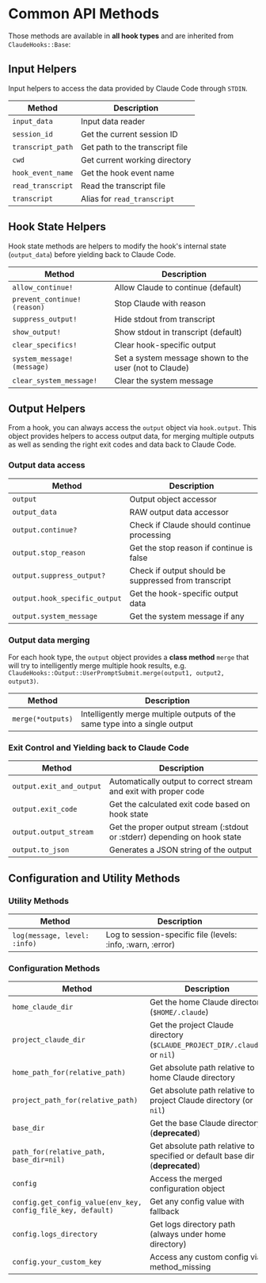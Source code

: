 # Common API Methods

Those methods are available in **all hook types** and are inherited from `ClaudeHooks::Base`:

## Input Helpers
Input helpers to access the data provided by Claude Code through `STDIN`.

| Method | Description |
|--------|-------------|
| `input_data` | Input data reader |
| `session_id` | Get the current session ID |
| `transcript_path` | Get path to the transcript file |
| `cwd` | Get current working directory |
| `hook_event_name` | Get the hook event name |
| `read_transcript` | Read the transcript file |
| `transcript` | Alias for `read_transcript` |

## Hook State Helpers
Hook state methods are helpers to modify the hook's internal state (`output_data`) before yielding back to Claude Code.

| Method | Description |
|--------|-------------|
| `allow_continue!` | Allow Claude to continue (default) |
| `prevent_continue!(reason)` | Stop Claude with reason |
| `suppress_output!` | Hide stdout from transcript |
| `show_output!` | Show stdout in transcript (default) |
| `clear_specifics!` | Clear hook-specific output |
| `system_message!(message)` | Set a system message shown to the user (not to Claude) |
| `clear_system_message!` | Clear the system message |

## Output Helpers

From a hook, you can always access the `output` object via `hook.output`. 
This object provides helpers to access output data, for merging multiple outputs as well as sending the right exit codes and data back to Claude Code.

### Output data access

| Method | Description |
|--------|-------------|
| `output` | Output object accessor |
| `output_data` | RAW output data accessor |
| `output.continue?` | Check if Claude should continue processing |
| `output.stop_reason` | Get the stop reason if continue is false |
| `output.suppress_output?` | Check if output should be suppressed from transcript |
| `output.hook_specific_output` | Get the hook-specific output data |
| `output.system_message` | Get the system message if any |

### Output data merging
For each hook type, the `output` object provides a **class method** `merge` that will try to intelligently merge multiple hook results, e.g. `ClaudeHooks::Output::UserPromptSubmit.merge(output1, output2, output3)`.

| Method | Description |
|--------|-------------|
| `merge(*outputs)` | Intelligently merge multiple outputs of the same type into a single output |

### Exit Control and Yielding back to Claude Code

| Method | Description |
|--------|-------------|
| `output.exit_and_output` | Automatically output to correct stream and exit with proper code |
| `output.exit_code` | Get the calculated exit code based on hook state |
| `output.output_stream` | Get the proper output stream (:stdout or :stderr) depending on hook state |
| `output.to_json` | Generates a JSON string of the output |

## Configuration and Utility Methods

### Utility Methods
| Method | Description |
|--------|-------------|
| `log(message, level: :info)` | Log to session-specific file (levels: :info, :warn, :error) |

### Configuration Methods
| Method | Description |
|--------|-------------|
| `home_claude_dir` | Get the home Claude directory (`$HOME/.claude`) |
| `project_claude_dir` | Get the project Claude directory (`$CLAUDE_PROJECT_DIR/.claude`, or `nil`) |
| `home_path_for(relative_path)` | Get absolute path relative to home Claude directory |
| `project_path_for(relative_path)` | Get absolute path relative to project Claude directory (or `nil`) |
| `base_dir` | Get the base Claude directory (**deprecated**) |
| `path_for(relative_path, base_dir=nil)` | Get absolute path relative to specified or default base dir (**deprecated**) |
| `config` | Access the merged configuration object |
| `config.get_config_value(env_key, config_file_key, default)` | Get any config value with fallback |
| `config.logs_directory` | Get logs directory path (always under home directory) |
| `config.your_custom_key` | Access any custom config via method_missing |
